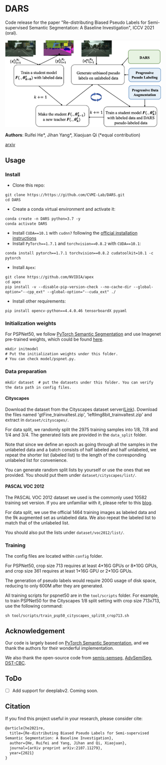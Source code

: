 # DARS

Code release for the paper "Re-distributing Biased Pseudo Labels for Semi-supervised Semantic Segmentation: A Baseline Investigation", ICCV 2021 (oral).

![framework](README.assets/framework.png)

**Authors**: Ruifei He\*,  Jihan Yang\*,  Xiaojuan Qi (\*equal contribution)

[arxiv](https://arxiv.org/abs/2107.11279)



## Usage

### Install

- Clone this repo:

```
git clone https://https://github.com/CVMI-Lab/DARS.git
cd DARS
```

- Create a conda virtual environment and activate it:

```
conda create -n DARS python=3.7 -y
conda activate DARS
```

- Install `CUDA==10.1` with `cudnn7` following the [official installation instructions](https://docs.nvidia.com/cuda/cuda-installation-guide-linux/index.html)
- Install `PyTorch==1.7.1` and `torchvision==0.8.2` with `CUDA==10.1`:

```
conda install pytorch==1.7.1 torchvision==0.8.2 cudatoolkit=10.1 -c pytorch
```

- Install `Apex`:

```
git clone https://github.com/NVIDIA/apex
cd apex
pip install -v --disable-pip-version-check --no-cache-dir --global-option="--cpp_ext" --global-option="--cuda_ext" ./
```

- Install other requirements:

```
pip install opencv-python==4.4.0.46 tensorboardX pyyaml
```



### Initialization weights

For PSPNet50, we follow [PyTorch Semantic Segmentation](https://github.com/hszhao/semseg) and use Imagenet pre-trained weights, which could be found [here](https://drive.google.com/drive/folders/1Hrz1wOxOZm4nIIS7UMJeL79AQrdvpj6v). 

```
mkdir initmodel  
# Put the initialization weights under this folder. 
# You can check model/pspnet.py.
```



### Data preparation

```
mkdir dataset  # put the datasets under this folder. You can verify the data path in config files.
```

#### Cityscapes

Download the dataset from the Cityscapes dataset server([Link](https://www.cityscapes-dataset.com/)). Download the files named 'gtFine_trainvaltest.zip', 'leftImg8bit_trainvaltest.zip' and extract in `dataset/cityscapes/`.

For data split, we randomly split the 2975 training samples into 1/8, 7/8 and 1/4 and 3/4. The generated lists are provided in the `data_split` folder.

Note that since we define an epoch as going through all the samples in the unlabeled data and a batch consists of half labeled and half unlabeled, we repeat the shorter list (labeled list) to the length of the corresponding unlabeled list for convenience. 

You can generate random split lists by yourself or use the ones that we provided. You should put them under `dataset/cityscapes/list/`.

#### PASCAL VOC 2012

The PASCAL VOC 2012 dataset we used is the commonly used 10582 training set version. If you are unfamiliar with it, please refer to this [blog](https://www.sun11.me/blog/2018/how-to-use-10582-trainaug-images-on-DeeplabV3-code/).

For data split, we use the official 1464 training images as labeled data and the 9k augmented set as unlabeled data. We also repeat the labeled list to match that of the unlabeled list.

You should also put the lists under `dataset/voc2012/list/`.



### Training

The config files are located within `config` folder.

 For PSPNet50, crop size 713 requires at least 4*16G GPUs or 8\*10G GPUs, and crop size 361 requires at least 1\*16G GPU or 2\*10G GPUs. 

The generation of pseudo labels would require 200G usage of disk space, reducing to only 600M after they are generated.

All training scripts for pspnet50 are in the `tool/scripts` folder. For example, to train PSPNet50 for the Cityscapes 1/8 split setting with crop size 713x713, use the following command:

```
sh tool/scripts/train_psp50_cityscapes_split8_crop713.sh
```



## Acknowledgement

Our code is largely based on [PyTorch Semantic Segmentation](https://github.com/hszhao/semseg), and we thank the authors for their wonderful implementation.

We also thank the open-source code from [semis-semseg](https://github.com/sud0301/semisup-semseg), [AdvSemiSeg](https://github.com/hfslyc/AdvSemiSeg), [DST-CBC](https://github.com/voldemortX/DST-CBC/).



## ToDo

- [ ] Add support for deeplabv2. Coming soon.



## Citation

If you find this project useful in your research, please consider cite:

```
@article{he2021re,
  title={Re-distributing Biased Pseudo Labels for Semi-supervised Semantic Segmentation: A Baseline Investigation},
  author={He, Ruifei and Yang, Jihan and Qi, Xiaojuan},
  journal={arXiv preprint arXiv:2107.11279},
  year={2021}
}
```





